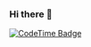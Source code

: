 ### Hi there 👋
[![CodeTime Badge](https://img.shields.io/endpoint?style=flat-square&color=096&url=https%3A%2F%2Fapi.codetime.dev%2Fshield%3Fid%3D24269%26project%3D%26in=0)](https://codetime.dev)


